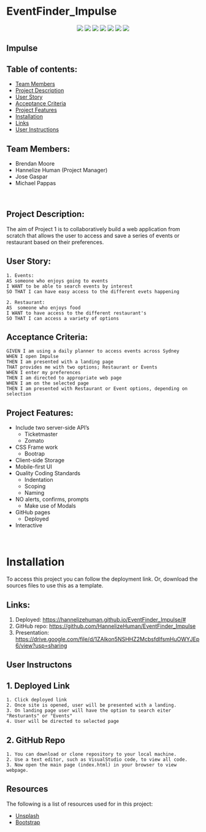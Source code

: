 # EventFinder_Impulse

<p align="center">
    <img src="https://img.shields.io/badge/Javascript-yellow" />
    <img src="https://img.shields.io/badge/jQuery-blue"  />
    <img src="https://img.shields.io/badge/HTML5-orange" />
    <img src="https://img.shields.io/badge/Bootstrap-purple" >
    <img src="https://img.shields.io/badge/Moment.js-green" />
    <img src="https://img.shields.io/badge/Ticketnet%20API-orange" />
    <img src="https://img.shields.io/badge/Zomato%20API-red" />
</p>

## Impulse

## Table of contents:
- [Team Members](#Team-Members)
- [Project Description](#Project-Description)
- [User Story](#User-Story)
- [Acceptance Criteria](#Acceptance-Criteria)
- [Project Features](#Project-Features)
- [Installation](#Installation)
- [Links](#Links)
- [User Instructions](#User-Instructions)


## Team Members:
* Brendan Moore
* Hannelize Human (Project Manager)
* Jose Gaspar
* Michael Pappas
<br>

## Project Description:

The aim of Project 1 is to collaboratively build a web application from scratch that allows the user to access and save a series of events or restaurant based on their preferences. 
<br>

## User Story:
```
1. Events:
AS someone who enjoys going to events
I WANT to be able to search events by interest
SO THAT I can have easy access to the different evets happening 

2. Restaurant:
AS  someone who enjoys food
I WANT to have access to the different restaurant's
SO THAT I can access a variety of options

```

## Acceptance Criteria:
```
GIVEN I am using a daily planner to access events across Sydney
WHEN I open Impulse
THEN I am presented with a landing page
THAT provides me with two options; Restaurant or Events
WHEN I enter my preferences
THEN I am directed to appropriate web page
WHEN I am on the selected page
THEN I am presented with Restaurant or Event options, depending on selection 
```

## Project Features:
* Include two server-side API’s
    * Ticketmaster  
    * Zomato
* CSS Frame work
    *	Bootrap
*	Client-side Storage
*	Mobile-first UI
*	Quality Coding Standards
    *	Indentation
    *	Scoping	
    *	Naming
*	NO alerts, confirms, prompts
    *	Make use of Modals
*	GitHub pages
    *	Deployed
*	Interactive

<br>

# Installation
To access this project you can follow the deployment link. Or, download the sources files to use this as a template.

## Links:
1. Deployed: https://hannelizehuman.github.io/EventFinder_Impulse/#
2. GitHub repo: https://github.com/HannelizeHuman/EventFinder_Impulse
3. Presentation: https://drive.google.com/file/d/1ZAlkon5NSHHZ2McbsfdIfsmHuOWYJEp6/view?usp=sharing

## User Instructons
## 1. Deployed Link
    1. Click deployed link
    2. Once site is opened, user will be presented with a landing.
    3. On landing page user will have the option to search eiter "Resturants" or "Events"
    4. User will be directed to selected page

## 2. GitHub Repo
    1. You can download or clone repository to your local machine.
    2. Use a text editor, such as VisualStudio code, to view all code.
    3. Now open the main page (index.html) in your browser to view webpage.


## Resources

The following is a list of resources used for in this project:

- [Unsplash](#https://unsplash.com/images/stock)
- [Bootstrap](#https://getbootstrap.com/)




